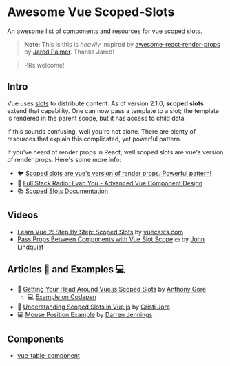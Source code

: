 # Awesome Vue Scoped-Slots

An awesome list of components and resources for vue scoped slots.

> **Note**: This is this is _heavily_ inspired by [awesome-react-render-props](https://github.com/jaredpalmer/awesome-react-render-props)
> by [Jared Palmer](https://twitter.com/jaredpalmer). Thanks Jared!

> PRs welcome!

## Intro

Vue uses [slots](https://vuejs.org/v2/guide/components.html#Content-Distribution-with-Slots) to distribute content. As of version 2.1.0, **scoped slots** extend that capability. One can now pass a template to a slot; the template is rendered in the parent scope, but it has access to child data.

If this sounds confusing, well you're not alone. There are plenty of resources that explain this complicated, yet powerful pattern.

If you've heard of render props in React, well scoped slots are vue's version of render props. Here's some more info:

* :bird: [Scoped slots are vue's version of render props. Powerful pattern!](https://twitter.com/kentcdodds/status/951173960913379328)
* :microphone: [Full Stack Radio: Evan You - Advanced Vue Component Design](http://www.fullstackradio.com/81)
* :books: [Scoped Slots Documentation](https://vuejs.org/v2/guide/components.html#Scoped-Slots)

## Videos

* [Learn Vue 2: Step By Step: Scoped Slots](https://laracasts.com/series/learn-vue-2-step-by-step/episodes/33) by [vuecasts.com](https://laracasts.com/series/learn-vue-2-step-by-step)
* [Pass Props Between Components with Vue Slot Scope](https://egghead.io/lessons/vue-js-pass-props-between-components-with-vue-slot-scope) :dollar: by [John Lindquist](https://twitter.com/johnlindquist)

## Articles :newspaper: and Examples :computer:

* :newspaper: [Getting Your Head Around Vue.js Scoped Slots](https://vuejsdevelopers.com/2017/10/02/vue-js-scoped-slots/) by [Anthony Gore](https://twitter.com/anthonygore?lang=en)
  * :computer: [Example on Codepen](https://codepen.io/anthonygore/pen/zExPZX?q=scoped+slot&limit=all&type=type-pens)
* :newspaper: [Understanding Scoped Slots in Vue.js](https://medium.com/corebuild-software/understanding-scoped-slots-in-vue-js-db5315a42391) by [Cristi Jora](https://twitter.com/jora_cristi)
* :computer: [Mouse Position Example](https://codesandbox.io/s/5vxn0nzj0l) by [Darren Jennings](https://twitter.com/darrenjennings/)

## Components

* [vue-table-component](https://github.com/spatie/vue-table-component#formatting_values)

